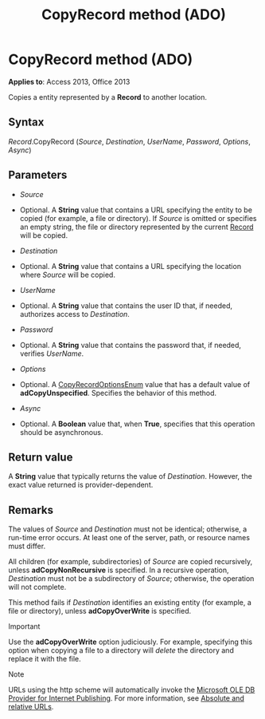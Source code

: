 ﻿---
title: CopyRecord method (ADO)
TOCTitle: CopyRecord method (ADO)
ms:assetid: 724e4358-f216-8e47-5bab-c72770ece5a4
ms:mtpsurl: https://msdn.microsoft.com/library/JJ249459(v=office.15)
ms:contentKeyID: 48545605
ms.date: 09/18/2015
mtps_version: v=office.15
---

# CopyRecord method (ADO)


**Applies to**: Access 2013, Office 2013

Copies a entity represented by a **Record** to another location.

## Syntax

*Record*.CopyRecord (*Source*, *Destination*, *UserName*, *Password*, *Options*, *Async*)

## Parameters

  - *Source*

  - Optional. A **String** value that contains a URL specifying the entity to be copied (for example, a file or directory). If *Source* is omitted or specifies an empty string, the file or directory represented by the current [Record](record-object-ado.md) will be copied.

  - *Destination*

  - Optional. A **String** value that contains a URL specifying the location where *Source* will be copied.

  - *UserName*

  - Optional. A **String** value that contains the user ID that, if needed, authorizes access to *Destination*.

  - *Password*

  - Optional. A **String** value that contains the password that, if needed, verifies *UserName*.

  - *Options*

  - Optional. A [CopyRecordOptionsEnum](copyrecordoptionsenum.md) value that has a default value of **adCopyUnspecified**. Specifies the behavior of this method.

  - *Async*

  - Optional. A **Boolean** value that, when **True**, specifies that this operation should be asynchronous.

## Return value

A **String** value that typically returns the value of *Destination*. However, the exact value returned is provider-dependent.

## Remarks

The values of *Source* and *Destination* must not be identical; otherwise, a run-time error occurs. At least one of the server, path, or resource names must differ.

All children (for example, subdirectories) of *Source* are copied recursively, unless **adCopyNonRecursive** is specified. In a recursive operation, *Destination* must not be a subdirectory of *Source*; otherwise, the operation will not complete.

This method fails if *Destination* identifies an existing entity (for example, a file or directory), unless **adCopyOverWrite** is specified.


> [!IMPORTANT]
> Use the **adCopyOverWrite** option judiciously. For example, specifying this option when copying a file to a directory will *delete* the directory and replace it with the file.




> [!NOTE]
> URLs using the http scheme will automatically invoke the [Microsoft OLE DB Provider for Internet Publishing](microsoft-ole-db-provider-for-internet-publishing.md). For more information, see [Absolute and relative URLs](absolute-and-relative-urls.md).


